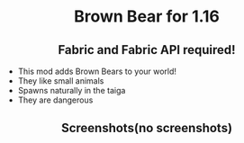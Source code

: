 <h1 align=center>Brown Bear for 1.16</h1>
<h2 align=center>Fabric and Fabric API required!</h2>
<ul>
    <li> This mod adds Brown Bears to your world!</li>
    <li> They like small animals</li>
    <li> Spawns naturally in the taiga</li>
    <li> They are dangerous</li>
</ul>
<h2 align=center>Screenshots(no screenshots)</h2>
<p align=center>
    <img src="">
    <img src="">
    <img src="">
</p>
